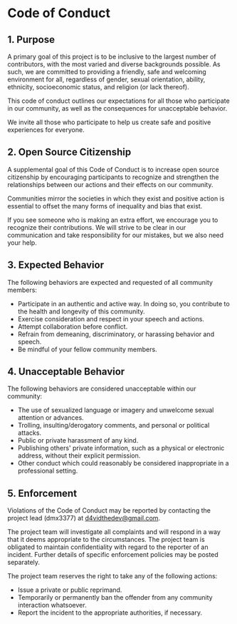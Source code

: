 # Code of Conduct

## 1. Purpose

A primary goal of this project is to be inclusive to the largest number of contributors, with the most varied and diverse backgrounds possible. As such, we are committed to providing a friendly, safe and welcoming environment for all, regardless of gender, sexual orientation, ability, ethnicity, socioeconomic status, and religion (or lack thereof).

This code of conduct outlines our expectations for all those who participate in our community, as well as the consequences for unacceptable behavior.

We invite all those who participate to help us create safe and positive experiences for everyone.

## 2. Open Source Citizenship

A supplemental goal of this Code of Conduct is to increase open source citizenship by encouraging participants to recognize and strengthen the relationships between our actions and their effects on our community.

Communities mirror the societies in which they exist and positive action is essential to offset the many forms of inequality and bias that exist.

If you see someone who is making an extra effort, we encourage you to recognize their contributions. We will strive to be clear in our communication and take responsibility for our mistakes, but we also need your help.

## 3. Expected Behavior

The following behaviors are expected and requested of all community members:

* Participate in an authentic and active way. In doing so, you contribute to the health and longevity of this community.
* Exercise consideration and respect in your speech and actions.
* Attempt collaboration before conflict.
* Refrain from demeaning, discriminatory, or harassing behavior and speech.
* Be mindful of your fellow community members.

## 4. Unacceptable Behavior

The following behaviors are considered unacceptable within our community:

* The use of sexualized language or imagery and unwelcome sexual attention or advances.
* Trolling, insulting/derogatory comments, and personal or political attacks.
* Public or private harassment of any kind.
* Publishing others' private information, such as a physical or electronic address, without their explicit permission.
* Other conduct which could reasonably be considered inappropriate in a professional setting.

## 5. Enforcement

Violations of the Code of Conduct may be reported by contacting the project lead (dmx3377) at d4vidthedev@gmail.com.

The project team will investigate all complaints and will respond in a way that it deems appropriate to the circumstances. The project team is obligated to maintain confidentiality with regard to the reporter of an incident. Further details of specific enforcement policies may be posted separately.

The project team reserves the right to take any of the following actions:

* Issue a private or public reprimand.
* Temporarily or permanently ban the offender from any community interaction whatsoever.
* Report the incident to the appropriate authorities, if necessary.
